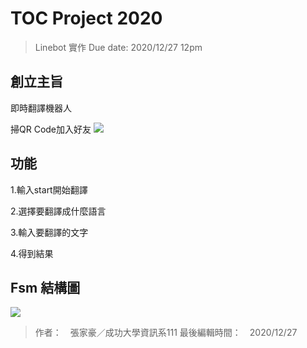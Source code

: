 # TOC Project 2020
> Linebot 實作
> Due date: 2020/12/27 12pm

## 創立主旨
即時翻譯機器人

掃QR Code加入好友
![](https://i.imgur.com/qxmLCoL.png)

## 功能
1.輸入start開始翻譯

2.選擇要翻譯成什麼語言

3.輸入要翻譯的文字

4.得到結果

## Fsm 結構圖
![](https://i.imgur.com/F2DhLRk.png)


> 作者：　張家豪／成功大學資訊系111
> 最後編輯時間：　2020/12/27
